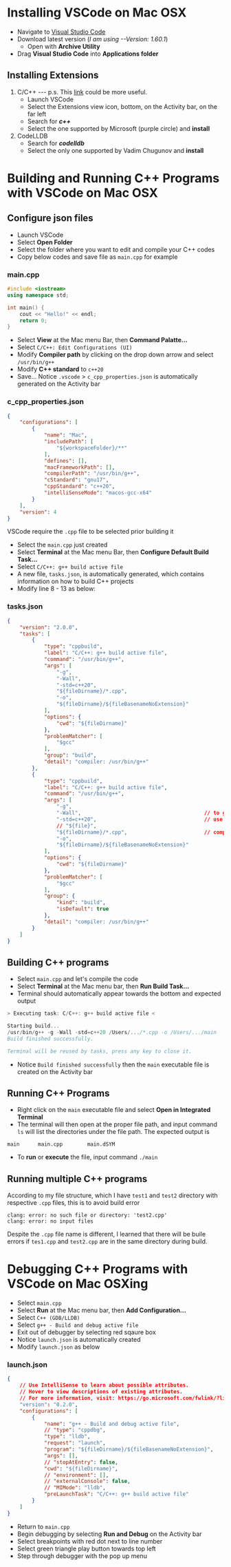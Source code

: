 # Installing VSCode on Mac OSX

- Navigate to [Visual Studio Code](https://code.visualstudio.com/)
- Download latest version (*I am using --Version: 1.60.1*)
    - Open with **Archive Utility**
- Drag **Visual Studio Code** into **Applications folder**

## Installing Extensions

1. C/C++ --- p.s. This [link](https://code.visualstudio.com/docs/languages/cpp#_install-the-extension) could be more useful.
    - Launch VSCode
    - Select the Extensions view icon, bottom, on the Activity bar, on the far left
    - Search for ***c++***
    - Select the one supported by Microsoft (purple circle) and **install**
2. CodeLLDB
    - Search for ***codelldb***
    - Select the only one supported by Vadim Chugunov and **install**

# Building and Running C++ Programs with VSCode on Mac OSX

## Configure json files
- Launch VSCode
- Select **Open Folder**
- Select the folder where you want to edit and compile your C++ codes
- Copy below codes and save file as `main.cpp` for example

### main.cpp

```c++
#include <iostream>
using namespace std;

int main() {
    cout << "Hello!" << endl;
    return 0;
}
```

- Select **View** at the Mac menu Bar, then **Command Palatte...**
- Select `C/C++: Edit Configurations (UI)`
- Modify **Compiler path** by clicking on the drop down arrow and select `/usr/bin/g++`
- Modify **C++ standard** to `c++20`
- Save... Notice `.vscode` > `c_cpp_properties.json` is automatically generated on the Activity bar

### c_cpp_properties.json

```json
{
    "configurations": [
        {
            "name": "Mac",
            "includePath": [
                "${workspaceFolder}/**"
            ],
            "defines": [],
            "macFrameworkPath": [],
            "compilerPath": "/usr/bin/g++",
            "cStandard": "gnu17",
            "cppStandard": "c++20",
            "intelliSenseMode": "macos-gcc-x64"
        }
    ],
    "version": 4
}
```

VSCode require the `.cpp` file to be selected prior building it

- Select the `main.cpp` just created
- Select **Terminal** at the Mac menu Bar, then **Configure Default Build Task...**
- Select `C/C++: g++ build active file`
- A new file, `tasks.json`, is automatically generated, which contains information on how to build C++ projects
- Modify line 8 - 13 as below:

### tasks.json
```json
{
	"version": "2.0.0",
	"tasks": [
		{
			"type": "cppbuild",
			"label": "C/C++: g++ build active file",
			"command": "/usr/bin/g++",
			"args": [
				"-g",
				"-Wall",
				"-std=c++20",
				"${fileDirname}/*.cpp",
				"-o",
				"${fileDirname}/${fileBasenameNoExtension}"
			],
			"options": {
				"cwd": "${fileDirname}"
			},
			"problemMatcher": [
				"$gcc"
			],
			"group": "build",
			"detail": "compiler: /usr/bin/g++"
		},
		{
			"type": "cppbuild",
			"label": "C/C++: g++ build active file",
			"command": "/usr/bin/g++",
			"args": [
				"-g",
				"-Wall",										// to generate all warnings
				"-std=c++20",									// use c++20 standard
				// "${file}",
				"${fileDirname}/*.cpp",							// compile all c++ files
				"-o",
				"${fileDirname}/${fileBasenameNoExtension}"
			],
			"options": {
				"cwd": "${fileDirname}"
			},
			"problemMatcher": [
				"$gcc"
			],
			"group": {
				"kind": "build",
				"isDefault": true
			},
			"detail": "compiler: /usr/bin/g++"
		}
	]
}
```

## Building C++ programs

- Select `main.cpp` and let's compile the code
- Select **Terminal** at the Mac menu bar, then **Run Build Task...**
- Terminal should automatically appear towards the bottom and expected output 

```c++
> Executing task: C/C++: g++ build active file <

Starting build...
/usr/bin/g++ -g -Wall -std=c++20 /Users/.../*.cpp -o /Users/.../main
Build finished successfully.

Terminal will be reused by tasks, press any key to close it.
```

- Notice `Build finished successfully` then the `main` executable file is created on the Activity bar

## Running C++ Programs

- Right click on the `main` executable file and select **Open in Integrated Terminal**
- The terminal will then open at the proper file path, and input command `ls` will list the directories under the file path. The expected output is

```
main      main.cpp        main.dSYM
```

- To **run** or **execute** the file, input command `./main`

## Running multiple C++ programs
According to my file structure, which I have `test1` and `test2` directory with respective `.cpp` files, this is to avoid build error 

```
clang: error: no such file or directory: 'test2.cpp'
clang: error: no input files
```

Despite the `.cpp` file name is different, I learned that there will be buile errors if `tes1.cpp` and `test2.cpp` are in the same directory during build.

# Debugging C++ Programs with VSCode on Mac OSXing
- Select `main.cpp`
- Select **Run** at the Mac menu bar, then **Add Configuration...**
- Select `C++ (GDB/LLDB)`
- Select `g++ - Build and debug active file`
- Exit out of debugger by selecting red sqaure box
- Notice `launch.json` is automatically created
- Modify `launch.json` as below

### launch.json

```json
{
    // Use IntelliSense to learn about possible attributes.
    // Hover to view descriptions of existing attributes.
    // For more information, visit: https://go.microsoft.com/fwlink/?linkid=830387
    "version": "0.2.0",
    "configurations": [
        {
            "name": "g++ - Build and debug active file",
            // "type": "cppdbg",
            "type": "lldb",
            "request": "launch",
            "program": "${fileDirname}/${fileBasenameNoExtension}",
            "args": [],
            // "stopAtEntry": false,
            "cwd": "${fileDirname}",
            // "environment": [],
            // "externalConsole": false,
            // "MIMode": "lldb",
            "preLaunchTask": "C/C++: g++ build active file"
        }
    ]
}
```

- Return to `main.cpp`
- Begin debugging by selecting **Run and Debug** on the Activity bar
- Select breakpoints with red dot next to line number
- Select green triangle play button towards top left
- Step through debugger with the pop up menu